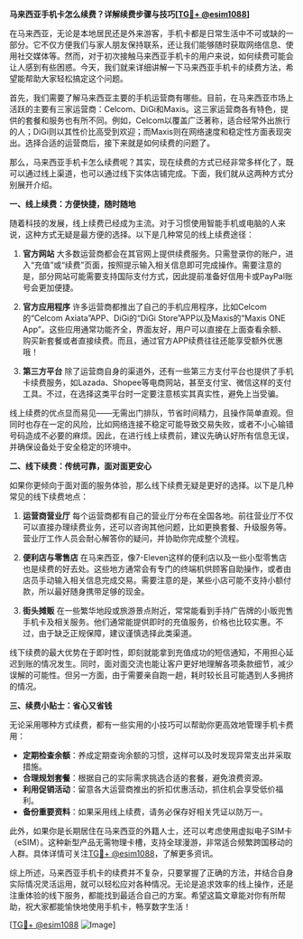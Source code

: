 **马来西亚手机卡怎么续费？详解续费步骤与技巧[[TG💪+ @esim1088](https://t.me/s/esim1088)]**

在马来西亚，无论是本地居民还是外来游客，手机卡都是日常生活中不可或缺的一部分。它不仅方便我们与家人朋友保持联系，还让我们能够随时获取网络信息、使用社交媒体等。然而，对于初次接触马来西亚手机卡的用户来说，如何续费可能会让人感到有些困惑。今天，我们就来详细讲解一下马来西亚手机卡的续费方法，希望能帮助大家轻松搞定这个问题。

首先，我们需要了解马来西亚主要的手机运营商有哪些。目前，在马来西亚市场上活跃的主要有三家运营商：Celcom、DiGi和Maxis。这三家运营商各有特色，提供的套餐和服务也有所不同。例如，Celcom以覆盖广泛著称，适合经常外出旅行的人；DiGi则以其性价比高受到欢迎；而Maxis则在网络速度和稳定性方面表现突出。选择合适的运营商后，接下来就是如何续费的问题了。

那么，马来西亚手机卡怎么续费呢？其实，现在续费的方式已经非常多样化了，既可以通过线上渠道，也可以通过线下实体店铺完成。下面，我们就从这两种方式分别展开介绍。

**一、线上续费：方便快捷，随时随地**

随着科技的发展，线上续费已经成为主流。对于习惯使用智能手机或电脑的人来说，这种方式无疑是最方便的选择。以下是几种常见的线上续费途径：

1. **官方网站**
   大多数运营商都会在其官网上提供续费服务。只需登录你的账户，进入“充值”或“续费”页面，按照提示输入相关信息即可完成操作。需要注意的是，部分网站可能需要支持国际支付方式，因此提前准备好信用卡或PayPal账号会更加便捷。

2. **官方应用程序**
   许多运营商都推出了自己的手机应用程序，比如Celcom的“Celcom Axiata”APP、DiGi的“DiGi Store”APP以及Maxis的“Maxis ONE App”。这些应用通常功能齐全，界面友好，用户可以直接在上面查看余额、购买新套餐或者直接续费。而且，通过官方APP续费往往还能享受额外优惠哦！

3. **第三方平台**
   除了运营商自身的渠道外，还有一些第三方支付平台也提供了手机卡续费服务，如Lazada、Shopee等电商网站，甚至支付宝、微信这样的支付工具。不过，在选择这类平台时一定要注意核实其真实性，避免上当受骗。

线上续费的优点显而易见——无需出门排队，节省时间精力，且操作简单直观。但同时也存在一定的风险，比如网络连接不稳定可能导致交易失败，或者不小心输错号码造成不必要的麻烦。因此，在进行线上续费前，建议先确认好所有信息无误，并确保设备处于安全稳定的环境中。

**二、线下续费：传统可靠，面对面更安心**

如果你更倾向于面对面的服务体验，那么线下续费无疑是更好的选择。以下是几种常见的线下续费地点：

1. **运营商营业厅**
   每个运营商都有自己的营业厅分布在全国各地。前往营业厅不仅可以直接办理续费业务，还可以咨询其他问题，比如更换套餐、升级服务等。营业厅工作人员会耐心解答你的疑问，并协助你完成整个流程。

2. **便利店与零售店**
   在马来西亚，像7-Eleven这样的便利店以及一些小型零售店也是续费的好去处。这些地方通常会有专门的终端机供顾客自助操作，或者由店员手动输入相关信息完成交易。需要注意的是，某些小店可能不支持小额付款，所以最好随身携带足够的现金。

3. **街头摊贩**
   在一些繁华地段或旅游景点附近，常常能看到手持广告牌的小贩兜售手机卡及相关服务。他们通常能提供即时的充值服务，价格也比较实惠。不过，由于缺乏正规保障，建议谨慎选择此类渠道。

线下续费的最大优势在于即时性，即刻就能拿到充值成功的短信通知，不用担心延迟到账的情况发生。同时，面对面交流也能让客户更好地理解各项条款细节，减少误解的可能性。但另一方面，由于需要亲自跑一趟，耗时较长且可能遇到人多拥挤的情况。

**三、续费小贴士：省心又省钱**

无论采用哪种方式续费，都有一些实用的小技巧可以帮助你更高效地管理手机卡费用：

- **定期检查余额**：养成定期查询余额的习惯，这样可以及时发现异常支出并采取措施。
- **合理规划套餐**：根据自己的实际需求挑选合适的套餐，避免浪费资源。
- **利用促销活动**：留意各大运营商推出的折扣优惠活动，抓住机会享受低价福利。
- **备份重要资料**：如果采用线上续费，请务必保存好相关凭证以防万一。

此外，如果你是长期居住在马来西亚的外籍人士，还可以考虑使用虚拟电子SIM卡（eSIM）。这种新型产品无需物理卡槽，支持全球漫游，非常适合频繁跨国移动的人群。具体详情可关注[TG💪+ @esim1088](https://t.me/s/esim1088)，了解更多资讯。

综上所述，马来西亚手机卡的续费并不复杂，只要掌握了正确的方法，并结合自身实际情况灵活运用，就可以轻松应对各种情况。无论是追求效率的线上操作，还是注重体验的线下服务，都能找到最适合自己的方案。希望这篇文章能对你有所帮助，祝大家都能愉快地使用手机卡，畅享数字生活！

[[TG💪+ @esim1088](https://t.me/s/esim1088) ![Image](https://i.postimg.cc/4NQfJmqS/Snipaste-2025-05-13-00-14-12.png)]